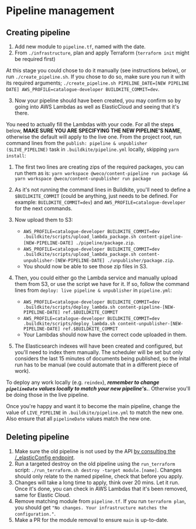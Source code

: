 # Pipeline management

## Creating pipeline

1. Add new module to `pipeline.tf`, named with the date.
2. From `./infrastructure`, plan and apply Terraform (`terraform init` might be required first)

At this stage you could chose to do it manually (see instructions below), or run `./create_pipeline.sh`. If you chose to do so, make sure you run it with its required arguments; `./create_pipeline.sh PIPELINE_DATE=[NEW PIPELINE DATE] AWS_PROFILE=catalogue-developer BUILDKITE_COMMIT=dev`.

3. Now your pipeline should have been created, you may confirm so by going into AWS Lambdas as well as ElasticCloud and seeing that it's there.

You need to actually fill the Lambdas with your code. For all the steps below, **MAKE SURE YOU ARE SPECIFYING THE NEW PIPELINE'S NAME**, otherwise the default will apply to the live one.
From the project root, run command lines from the `publish: pipeline & unpublisher ($LIVE_PIPELINE)` task in `.buildkite/pipeline.yml` locally, skipping `yarn install`:

1. The first two lines are creating zips of the required packages, you can run them as is:
   `yarn workspace @weco/content-pipeline run package && yarn workspace @weco/content-unpublisher run package`

2. As it's not running the command lines in Buildkite, you'll need to define a `$BUILDKITE_COMMIT` (could be anything, just needs to be defined. For example: `BUILDKITE_COMMIT=dev`) and `AWS_PROFILE=catalogue-developer` for the next commands.

3. Now upload them to S3:

   - `AWS_PROFILE=catalogue-developer BUILDKITE_COMMIT=dev .buildkite/scripts/upload_lambda_package.sh content-pipeline-[NEW-PIPELINE-DATE] ./pipeline/package.zip`.
   - `AWS_PROFILE=catalogue-developer BUILDKITE_COMMIT=dev .buildkite/scripts/upload_lambda_package.sh content-unpublisher-[NEW-PIPELINE-DATE] ./unpublisher/package.zip`.
   - You should now be able to see those zip files in S3.

4. Then, you could either go the Lambda service and manually upload them from S3, or use the script we have for it. If so, follow the command lines from `deploy: live pipeline & unpublisher` in `pipeline.yml`:

   - `AWS_PROFILE=catalogue-developer BUILDKITE_COMMIT=dev .buildkite/scripts/deploy_lambda.sh content-pipeline-[NEW-PIPELINE-DATE] ref.$BUILDKITE_COMMIT`
   - `AWS_PROFILE=catalogue-developer BUILDKITE_COMMIT=dev .buildkite/scripts/deploy_lambda.sh content-unpublisher-[NEW-PIPELINE-DATE] ref.$BUILDKITE_COMMIT`
   - Your Lambdas should now have the correct code uploaded in them.

5. The Elasticsearch indexes will have been created and configured, but you'll need to index them manually. The scheduler will be set but only considers the last 15 minutes of documents being published, so the inital run has to be manual (we could automate that in a different piece of work).

To deploy any work locally (e.g. `reindex`), **_remember to change `pipelineDate` values locally to match your new pipeline's._**. Otherwise you'll be doing those in the live pipeline.

Once you're happy and want it to become the main pipeline, change the value of `LIVE_PIPELINE` in `.buildkite/pipeline.yml` to match the new one. Also ensure that all `pipelineDate` values match the new one.

## Deleting pipeline

1. Make sure the old pipeline is not used by the API [by consulting the /\_elasticConfig endpoint](http://api.wellcomecollection.org/content/v0/_elasticConfig).
2. Run a targeted destroy on the old pipeline using the `run_terraform` script:
   `./run_terraform.sh destroy -target module.[name]`.
   Changes should only relate to the named pipeline, check that before you apply.
3. Changes will take a long time to apply, think over 20 mins. Let it run. Once it's done, you can check in AWS Lambdas that it's been removed, same for Elastic Cloud.
4. Remove matching module from `pipeline.tf`. If you run `terraform plan`, you should get `"No changes. Your infrastructure matches the configuration."`.
5. Make a PR for the module removal to ensure `main` is up-to-date.

